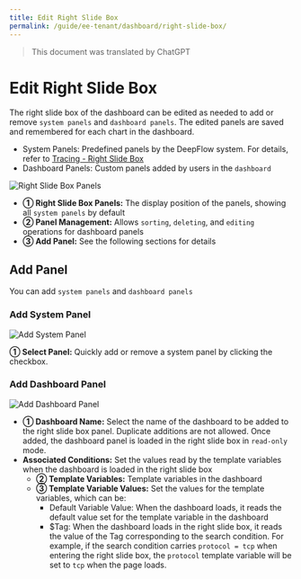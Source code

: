 ```yaml
---
title: Edit Right Slide Box
permalink: /guide/ee-tenant/dashboard/right-slide-box/
---
```


> This document was translated by ChatGPT

# Edit Right Slide Box

The right slide box of the dashboard can be edited as needed to add or remove `system panels` and `dashboard panels`. The edited panels are saved and remembered for each chart in the dashboard.

- System Panels: Predefined panels by the DeepFlow system. For details, refer to [Tracing - Right Slide Box](/guide/ee-tenant/tracing/right-sliding-box/)
- Dashboard Panels: Custom panels added by users in the `dashboard`

![Right Slide Box Panels](https://yunshan-guangzhou.oss-cn-beijing.aliyuncs.com/pub/pic/20240516664579a8512bb.png)

- **① Right Slide Box Panels:** The display position of the panels, showing all `system panels` by default
- **② Panel Management:** Allows `sorting`, `deleting`, and `editing` operations for dashboard panels
- **③ Add Panel:** See the following sections for details

## Add Panel

You can add `system panels` and `dashboard panels`

### Add System Panel

![Add System Panel](https://yunshan-guangzhou.oss-cn-beijing.aliyuncs.com/pub/pic/20240516664579b508cbe.png)

**① Select Panel:** Quickly add or remove a system panel by clicking the checkbox.

### Add Dashboard Panel

![Add Dashboard Panel](https://yunshan-guangzhou.oss-cn-beijing.aliyuncs.com/pub/pic/20240516664579aab5031.png)

- **① Dashboard Name:** Select the name of the dashboard to be added to the right slide box panel. Duplicate additions are not allowed. Once added, the dashboard panel is loaded in the right slide box in `read-only` mode.
- **Associated Conditions:** Set the values read by the template variables when the dashboard is loaded in the right slide box
  - **② Template Variables:** Template variables in the dashboard
  - **③ Template Variable Values:** Set the values for the template variables, which can be:
    - Default Variable Value: When the dashboard loads, it reads the default value set for the template variable in the dashboard
    - $Tag: When the dashboard loads in the right slide box, it reads the value of the Tag corresponding to the search condition. For example, if the search condition carries `protocol = tcp` when entering the right slide box, the `protocol` template variable will be set to `tcp` when the page loads.